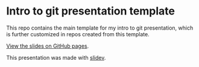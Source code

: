 # Intro to git presentation template

This repo contains the main template for my intro to git presentation, which is further customized in repos created from this template.

[View the slides on GitHub pages](https://msu-eele-fpga.github.io/intro-to-git).

This presentation was made with [slidev](https://sli.dev/).
